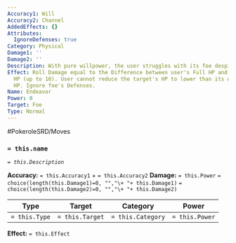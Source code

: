 ```yaml
---
Accuracy1: Will
Accuracy2: Channel
AddedEffects: {}
Attributes:
  IgnoreDefenses: true
Category: Physical
Damage1: ''
Damage2: ''
Description: With pure willpower, the user struggles with its foe despite the pain
Effect: Roll Damage equal to the Difference between user's Full HP and its Current
  HP (up to 10). User cannot reduce the target's HP to lower than its own remaining
  HP. Ignore foe's Defenses.
Name: Endeavor
Power: 0
Target: Foe
Type: Normal
---
```


#PokeroleSRD/Moves

### `= this.name` 
*`= this.Description`*

**Accuracy:** `= this.Accuracy1` + `= this.Accuracy2`
**Damage:** `= this.Power` `= choice(length(this.Damage1)=0, "","\+ "+ this.Damage1)` `= choice(length(this.Damage2)=0, "","\+ "+ this.Damage2)`

| Type          | Target          | Category          | Power          |
| ------------- | --------------- | ----------------  | -------------- |
| `= this.Type` | `= this.Target` | `= this.Category` | `= this.Power` | 

**Effect:** `= this.Effect`